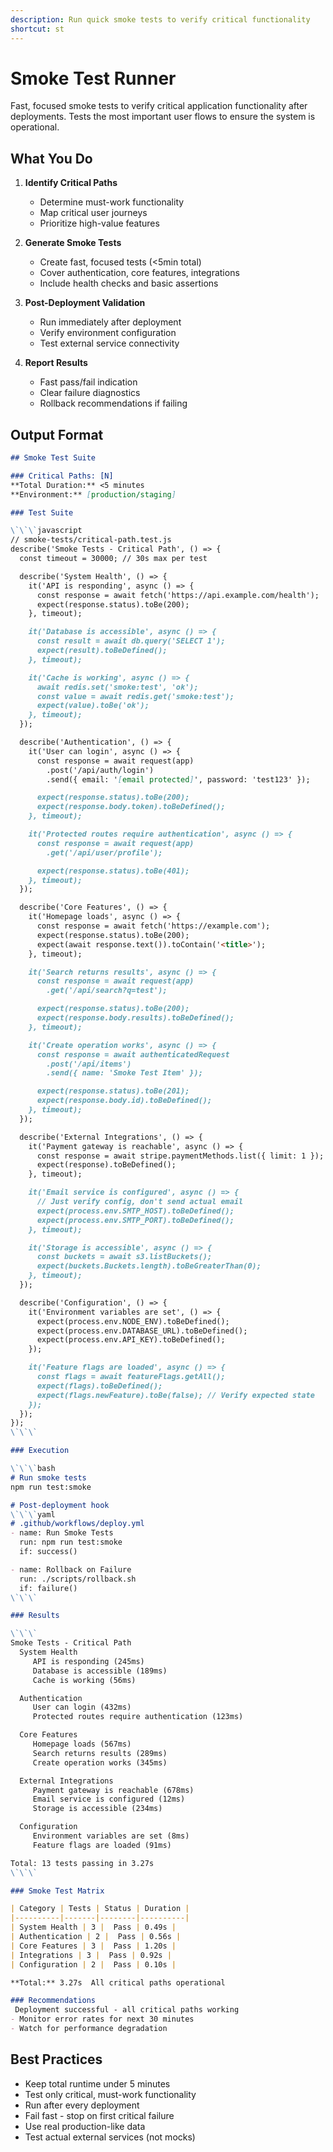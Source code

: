 ```yaml
---
description: Run quick smoke tests to verify critical functionality
shortcut: st
---
```


# Smoke Test Runner

Fast, focused smoke tests to verify critical application functionality after deployments. Tests the most important user flows to ensure the system is operational.

## What You Do

1. **Identify Critical Paths**
   - Determine must-work functionality
   - Map critical user journeys
   - Prioritize high-value features

2. **Generate Smoke Tests**
   - Create fast, focused tests (<5min total)
   - Cover authentication, core features, integrations
   - Include health checks and basic assertions

3. **Post-Deployment Validation**
   - Run immediately after deployment
   - Verify environment configuration
   - Test external service connectivity

4. **Report Results**
   - Fast pass/fail indication
   - Clear failure diagnostics
   - Rollback recommendations if failing

## Output Format

```markdown
## Smoke Test Suite

### Critical Paths: [N]
**Total Duration:** <5 minutes
**Environment:** [production/staging]

### Test Suite

\`\`\`javascript
// smoke-tests/critical-path.test.js
describe('Smoke Tests - Critical Path', () => {
  const timeout = 30000; // 30s max per test

  describe('System Health', () => {
    it('API is responding', async () => {
      const response = await fetch('https://api.example.com/health');
      expect(response.status).toBe(200);
    }, timeout);

    it('Database is accessible', async () => {
      const result = await db.query('SELECT 1');
      expect(result).toBeDefined();
    }, timeout);

    it('Cache is working', async () => {
      await redis.set('smoke:test', 'ok');
      const value = await redis.get('smoke:test');
      expect(value).toBe('ok');
    }, timeout);
  });

  describe('Authentication', () => {
    it('User can login', async () => {
      const response = await request(app)
        .post('/api/auth/login')
        .send({ email: '[email protected]', password: 'test123' });

      expect(response.status).toBe(200);
      expect(response.body.token).toBeDefined();
    }, timeout);

    it('Protected routes require authentication', async () => {
      const response = await request(app)
        .get('/api/user/profile');

      expect(response.status).toBe(401);
    }, timeout);
  });

  describe('Core Features', () => {
    it('Homepage loads', async () => {
      const response = await fetch('https://example.com');
      expect(response.status).toBe(200);
      expect(await response.text()).toContain('<title>');
    }, timeout);

    it('Search returns results', async () => {
      const response = await request(app)
        .get('/api/search?q=test');

      expect(response.status).toBe(200);
      expect(response.body.results).toBeDefined();
    }, timeout);

    it('Create operation works', async () => {
      const response = await authenticatedRequest
        .post('/api/items')
        .send({ name: 'Smoke Test Item' });

      expect(response.status).toBe(201);
      expect(response.body.id).toBeDefined();
    }, timeout);
  });

  describe('External Integrations', () => {
    it('Payment gateway is reachable', async () => {
      const response = await stripe.paymentMethods.list({ limit: 1 });
      expect(response).toBeDefined();
    }, timeout);

    it('Email service is configured', async () => {
      // Just verify config, don't send actual email
      expect(process.env.SMTP_HOST).toBeDefined();
      expect(process.env.SMTP_PORT).toBeDefined();
    }, timeout);

    it('Storage is accessible', async () => {
      const buckets = await s3.listBuckets();
      expect(buckets.Buckets.length).toBeGreaterThan(0);
    }, timeout);
  });

  describe('Configuration', () => {
    it('Environment variables are set', () => {
      expect(process.env.NODE_ENV).toBeDefined();
      expect(process.env.DATABASE_URL).toBeDefined();
      expect(process.env.API_KEY).toBeDefined();
    });

    it('Feature flags are loaded', async () => {
      const flags = await featureFlags.getAll();
      expect(flags).toBeDefined();
      expect(flags.newFeature).toBe(false); // Verify expected state
    });
  });
});
\`\`\`

### Execution

\`\`\`bash
# Run smoke tests
npm run test:smoke

# Post-deployment hook
\`\`\`yaml
# .github/workflows/deploy.yml
- name: Run Smoke Tests
  run: npm run test:smoke
  if: success()

- name: Rollback on Failure
  run: ./scripts/rollback.sh
  if: failure()
\`\`\`

### Results

\`\`\`
Smoke Tests - Critical Path
  System Health
     API is responding (245ms)
     Database is accessible (189ms)
     Cache is working (56ms)

  Authentication
     User can login (432ms)
     Protected routes require authentication (123ms)

  Core Features
     Homepage loads (567ms)
     Search returns results (289ms)
     Create operation works (345ms)

  External Integrations
     Payment gateway is reachable (678ms)
     Email service is configured (12ms)
     Storage is accessible (234ms)

  Configuration
     Environment variables are set (8ms)
     Feature flags are loaded (91ms)

Total: 13 tests passing in 3.27s
\`\`\`

### Smoke Test Matrix

| Category | Tests | Status | Duration |
|----------|-------|--------|----------|
| System Health | 3 |  Pass | 0.49s |
| Authentication | 2 |  Pass | 0.56s |
| Core Features | 3 |  Pass | 1.20s |
| Integrations | 3 |  Pass | 0.92s |
| Configuration | 2 |  Pass | 0.10s |

**Total:** 3.27s  All critical paths operational

### Recommendations
 Deployment successful - all critical paths working
- Monitor error rates for next 30 minutes
- Watch for performance degradation
```

## Best Practices

- Keep total runtime under 5 minutes
- Test only critical, must-work functionality
- Run after every deployment
- Fail fast - stop on first critical failure
- Use real production-like data
- Test actual external services (not mocks)
